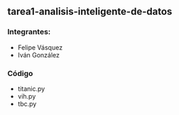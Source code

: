 ## tarea1-analisis-inteligente-de-datos

### Integrantes:
* Felipe Vásquez
* Iván González

### Código
* titanic.py
* vih.py    
* tbc.py

